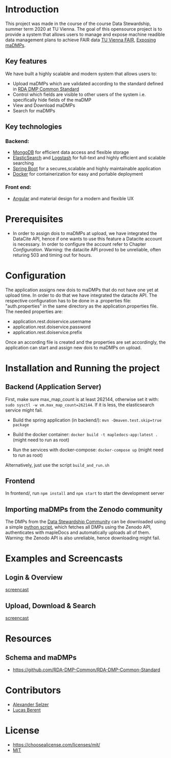 # Introduction
This project was made in the course of the course Data Stewardship, summer term 2020 at TU Vienna. The goal of this opensource project is to provide a system that allows users to manage and expose machine readible data management plans to achieve FAIR data [TU Vienna FAIR](https://www.tuwien.at/forschung/fti-support/forschungsdaten/forschungsdatenmanagement/fair-prinzipien/), [Exposing maDMPs](https://www.rd-alliance.org/groups/exposing-data-management-plans-wg).

## Key features
We have built a highly scalable and modern system that allows users to:
- Upload maDMPs which are validated according to the standard defined in [RDA DMP Common Standard](https://github.com/RDA-DMP-Common/RDA-DMP-Common-Standard)
- Control which fields are visible to other users of the system i.e. specifically hide fields of the maDMP
- View and Download maDMPs
- Search for maDMPs

## Key technologies 
### Backend:
- [MongoDB](https://www.mongodb.com/) for efficient data access and flexible storage
- [ElasticSearch](https://www.elastic.co/de/) and [Logstash](https://www.elastic.co/de/logstash) for full-text and highly efficient and scalable searching
- [Spring Boot](https://spring.io/projects/spring-boot) for a secures,scalable and highly maintainable application
- [Docker](https://www.docker.com/) for containerization for easy and portable deployment 

### Front end:
- [Angular](https://angular.io/) and material design for a modern and flexible UX

# Prerequisites
- In order to assign dois to maDMPs at upload, we have integrated the DataCite API, hence if one wants to use this feature a Datacite account is necessary. In order to configure the account refer to Chapter *Configuration*. Warning: the datacite API proved to be unreliable, often returing 503 and timing out for hours.

# Configuration
The application assigns new dois to maDMPs that do not have one yet at upload time. In order to do that we have integrated the datacite API. The respective configuration has to be done in a .properties file: "auth.properties" in the same directory as the application.properties file. The needed properties are: 
- application.rest.doiservice.username
- application.rest.doiservice.password
- application.rest.doiservice.prefix

Once an according file is created and the properties are set accordingly, the application can start and assign new dois to maDMPs on upload.

# Installation and Running the project 
## Backend (Application Server)
First, make sure max_map_count is at least 262144, otherwise set it with: `sudo sysctl -w vm.max_map_count=262144`. If it is
less, the elasticsearch service might fail.
 
 * Build the spring application (in backend/): `mvn -Dmaven.test.skip=true package`
 
 * Build the docker container: `docker build -t mapledocs-app:latest .` (might need to run as root)
 
 * Run the services with docker-compose: `docker-compose up` (might need to run as root)

Alternatively, just use the script `build_and_run.sh`

## Frontend

In frontend/, run `npm install` and `npm start` to start the development server

## Importing maDMPs from the Zenodo community

The DMPs from the [Data Stewardship Community](https://zenodo.org/communities/tuw-dmps-ds-2020) can be downloaded using a simple [python script](https://github.com/lucasberent/mapleDocs/blob/master/backend/import_data.py), which fetches all DMPs using the Zenodo API, authenticates with mapleDocs and automatically uploads all of them. Warning: the Zenodo API is also unreliable, hence downloading might fail.

# Examples and Screencasts

## Login & Overview
[screencast](https://youtu.be/LkV8qi128ws)
## Upload, Download & Search
[screencast](https://youtu.be/SuS9FClZrCI)

# Resources
## Schema and maDMPs
- https://github.com/RDA-DMP-Common/RDA-DMP-Common-Standard

# Contributors
- [Alexander Selzer](https://github.com/arselzer)
- [Lucas Berent](https://github.com/lucasberent)

# License
- https://choosealicense.com/licenses/mit/
- [MIT](https://github.com/lucasberent/mapleDocs/blob/master/LICENSE)
